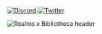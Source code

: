 [![Discord](https://badgen.net/badge/icon/discord?icon=discord&label)](https://discord.gg/uQnjZhZPfu)
[![Twitter](https://badgen.net/badge/icon/twitter?icon=twitter&label)](https://twitter.com/LootRealms)

![Realms x Bibliotheca header](/profile/LORDS_CoverImage_FINAL.jpg)
